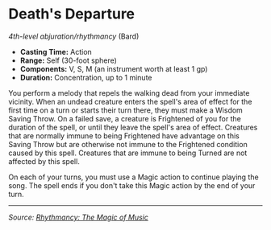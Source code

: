 # Death's Departure

_4th-level abjuration/rhythmancy_ (Bard)

- **Casting Time:** Action
- **Range:** Self (30-foot sphere)
- **Components:** V, S, M (an instrument worth at least 1 gp)
- **Duration:** Concentration, up to 1 minute

You perform a melody that repels the walking dead from your immediate vicinity. When an undead creature enters the spell's area of effect for the first time on a turn or starts their turn there, they must make a Wisdom Saving Throw. On a failed save, a creature is Frightened of you for the duration of the spell, or until they leave the spell's area of effect. Creatures that are normally immune to being Frightened have advantage on this Saving Throw but are otherwise not immune to the Frightened condition caused by this spell. Creatures that are immune to being Turned are not affected by this spell.

On each of your turns, you must use a Magic action to continue playing the song. The spell ends if you don't take this Magic action by the end of your turn.

---

_Source: [Rhythmancy: The Magic of Music](https://github.com/mpanighetti/dnd5e-rhythmancy)_
